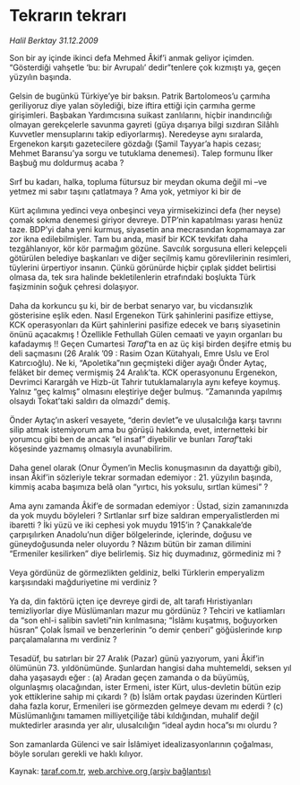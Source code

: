 # Tekrarın tekrarı

*Halil Berktay 31.12.2009*

<div class="yazi">Son bir ay içinde ikinci defa Mehmed Âkif’i anmak geliyor içimden. “Gösterdiği vahşetle ‘bu: bir Avrupalı’ dedir”tenlere çok kızmıştı ya, geçen yüzyılın başında. <br/><br/>Gelsin de bugünkü Türkiye’ye bir baksın. Patrik Bartolomeos’u çarmıha geriliyoruz diye yalan söylediği, bize iftira ettiği için çarmıha germe girişimleri. Başbakan Yardımcısına suikast zanlılarını, hiçbir inandırıcılığı olmayan gerekçelerle savunma gayreti (güya dışarıya bilgi sızdıran Silâhlı Kuvvetler mensuplarını takip ediyorlarmış). Neredeyse aynı sıralarda, Ergenekon karşıtı gazetecilere gözdağı (Şamil Tayyar’a hapis cezası; Mehmet Baransu’ya sorgu ve tutuklama denemesi). Talep formunu İlker Başbuğ mu doldurmuş acaba ? <br/><br/>Sırf bu kadarı, halka, topluma fütursuz bir meydan okuma değil mi –ve yetmez mi sabır taşını çatlatmaya ? Ama yok, yetmiyor ki bir de <br/><br/>Kürt açılımına yedinci veya onbeşinci veya yirmisekizinci defa (her neyse) çomak sokma denemesi giriyor devreye. DTP’nin kapatılması yarası henüz taze. BDP’yi daha yeni kurmuş, siyasetin ana mecrasından kopmamaya zar zor ikna edilebilmişler. Tam bu anda, masif bir KCK tevkifatı daha tezgâhlanıyor, kör kör parmağım gözüne. Savcılık sorgusuna elleri kelepçeli götürülen belediye başkanları ve diğer seçilmiş kamu görevlilerinin resimleri, tüylerini ürpertiyor insanın. Çünkü görünürde hiçbir çıplak şiddet belirtisi olmasa da, tek sıra halinde bekletilenlerin etrafındaki boşlukta Türk faşizminin soğuk çehresi dolaşıyor. <br/><br/>Daha da korkuncu şu ki, bir de berbat senaryo var, bu vicdansızlık gösterisine eşlik eden. Nasıl Ergenekon Türk şahinlerini pasifize ettiyse, KCK operasyonları da Kürt şahinlerini pasifize edecek ve barış siyasetinin önünü açacakmış ! Özellikle Fethullah Gülen cemaati ve yayın organları bu kafadaymış !! Geçen Cumartesi <i>Taraf</i>’ta en az üç kişi birden deşifre etmiş bu deli saçmasını (26 Aralık ’09 : Rasim Ozan Kütahyalı, Emre Uslu ve Erol Katırcıoğlu). Ne ki, “Apoletika”nın geçmişteki diğer ayağı Önder Aytaç, felâket bir demeç vermişmiş 24 Aralık’ta. KCK operasyonunu Ergenekon, Devrimci Karargâh ve Hizb-üt Tahrir tutuklamalarıyla aynı kefeye koymuş. Yalnız “geç kalmış” olmasını eleştiriye değer bulmuş. “Zamanında yapılmış olsaydı Tokat’taki saldırı da olmazdı” demiş. <br/><br/>Önder Aytaç’ın askerî vesayete, “derin devlet”e ve ulusalcılığa karşı tavrını silip atmak istemiyorum ama bu görüşü hakkında, evet, internetteki bir yorumcu gibi ben de ancak “el insaf” diyebilir ve bunları <i>Taraf</i>’taki köşesinde yazmamış olmasıyla avunabilirim. <br/><br/>Daha genel olarak (Onur Öymen’in Meclis konuşmasının da dayattığı gibi), insan Âkif’in sözleriyle tekrar sormadan edemiyor : 21. yüzyılın başında, kimmiş acaba başımıza belâ olan “yırtıcı, his yoksulu, sırtlan kümesi” ? <br/><br/>Ama aynı zamanda Âkif’e de sormadan edemiyor : Üstad, sizin zamanınızda da yok muydu böyleleri ? Sırtlanlar sırf bize saldıran emperyalistlerden mi ibaretti ? İki yüzü ve iki cephesi yok muydu 1915’in ? Çanakkale’de çarpışılırken Anadolu’nun diğer bölgelerinde, içlerinde, doğusu ve güneydoğusunda neler oluyordu ? Nâzım bütün bir zaman dilimini “Ermeniler kesilirken” diye belirlemiş. Siz hiç duymadınız, görmediniz mi ? <br/><br/>Veya gördünüz de görmezlikten geldiniz, belki Türklerin emperyalizm karşısındaki mağduriyetine mi verdiniz ? <br/><br/>Ya da, din faktörü içten içe devreye girdi de, alt tarafı Hıristiyanları temizliyorlar diye Müslümanları mazur mu gördünüz ? Tehciri ve katliamları da “son ehl-i salibin savleti”nin kırılmasına; “İslâmı kuşatmış, boğuyorken hüsran” Çolak İsmail ve benzerlerinin “o demir çenberi” göğüslerinde kırıp parçalamalarına mı verdiniz ? <br/><br/>Tesadüf, bu satırları bir 27 Aralık (Pazar) günü yazıyorum, yani Âkif’in ölümünün 73. yıldönümünde. Şunlardan hangisi daha muhtemeldi, seksen yıl daha yaşasaydı eğer : (a) Aradan geçen zamanda o da büyümüş, olgunlaşmış olacağından, ister Ermeni, ister Kürt, ulus-devletin bütün ezip yok ettiklerine sahip mi çıkardı ? (b) İslâm ortak paydası üzerinden Kürtleri daha fazla korur, Ermenileri ise görmezden gelmeye devam mı ederdi ? (c) Müslümanlığını tamamen milliyetçiliğe tâbi kıldığından, muhalif değil muktedirler arasında yer alır, ulusalcılığın “ideal aydın hoca”sı mı olurdu ? <br/><br/>Son zamanlarda Gülenci ve sair İslâmiyet idealizasyonlarının çoğalması, böyle soruları gerekli ve haklı kılıyor.
              </div>

Kaynak: [taraf.com.tr](http://taraf.com.tr:80/makale/9294.htm), [web.archive.org (arşiv bağlantısı)](http://web.archive.org/web/20100315104837/http://taraf.com.tr:80/makale/9294.htm)
